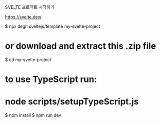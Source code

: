 SVELTE 프로젝트 시작하기

https://svelte.dev/

$ npx degit sveltejs/template my-svelte-project
# or download and extract this .zip file

$ cd my-svelte-project

# to use TypeScript run:
# node scripts/setupTypeScript.js

$ npm install
$ npm run dev
